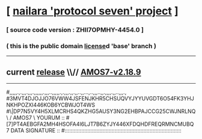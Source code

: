 
# [ [nailara 'protocol seven' project](http://nailara.network/) ]

### [ source code version : ZHII7OPMHY-4454.0 ]

### ( this is the public domain [license](../license)d 'base' branch )
---
## current [release](https://github.com/nailara-technologies/protocol-7/releases) \\\\// [AMOS7-v2.18.9](https://github.com/nailara-technologies/protocol-7/releases/tag/AMOS7-v2.18.9)
---

#,,,,,.,.,,,.,,,.,,,,,,.,,,..,,,,,.,.,,,.,,.,,..,,...,..,,,..,,.,,,,.,,..,,,.,
#3MVT4DJOJJO76VWW4JSFENJKHR5CHSUQVYJYYUVGDT6O54FK3YHJNKHPOZXI446KOB6YCBWJOT4WS
#\\\|DP7N5VY4H5XLMCRHS4QKZHG5AUSY3NG2EHBPAJCCG25CWJNRLNQ \ / AMOS7 \ YOURUM ::
#\[7]PT4AEBGFA2MH4HSOFA4I6LJT7B6ZYJY446XFDQHDFREQRMNCMUBQ 7  DATA SIGNATURE ::
#:::::::::::::::::::::::::::::::::::::::::::::::::::::::::::::::::::::::::::::
